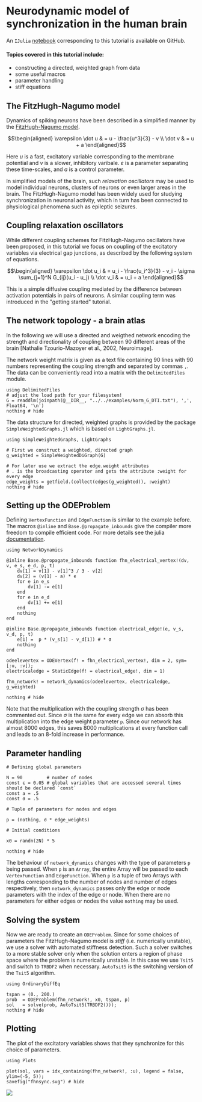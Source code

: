 # Neurodynamic model of synchronization in the human brain

 An `IJulia` [notebook](https://github.com/FHell/NetworkDynamics.jl/tree/master/examples) corresponding to this tutorial is available on GitHub.

#### Topics covered in this tutorial include:
 * constructing a directed, weighted graph from data
 * some useful macros
 * parameter handling
 * stiff equations

## The FitzHugh-Nagumo model

Dynamics of spiking neurons have been described in a simplified manner by the [FitzHugh-Nagumo model](https://en.wikipedia.org/wiki/FitzHugh%E2%80%93Nagumo_model).

```math
\begin{aligned}
\varepsilon \dot u &  =  u - \frac{u^3}{3} - v \\
\dot v & =  u + a
\end{aligned}
```


Here $u$ is a fast, excitatory variable corresponding to the membrane potential and $v$ is a slower, inhibitory varibale. $\varepsilon$ is a parameter separating these time-scales, and $a$ is a control parameter.

In simplified models of the brain, such *relaxation oscillators* may be used to model individual neurons, clusters of neurons or even larger areas in the brain. The FitzHugh-Nagumo model has been widely used for studying synchronization in neuronal activity, which in turn has been connected to physiological phenomena such as epileptic seizures.

## Coupling relaxation oscillators

While different coupling schemes for FitzHugh-Nagumo oscillators have been proposed, in this tutorial we focus on coupling of the excitatory variables via electrical gap junctions, as described by the following system of equations.

```math
\begin{aligned}
\varepsilon \dot u_i & =  u_i - \frac{u_i^3}{3} - v_i - \sigma \sum_{j=1}^N G_{ij}(u_i - u_j) \\
\dot v_i & =   u_i + a
\end{aligned}
```

This is a simple diffusive coupling mediated by the difference between activation potentials in pairs of neurons. A similar coupling term was introduced in the "getting started" tutorial.

## The network topology - a brain atlas

In the following we will use a directed and weigthed network encoding the strength and directionality of coupling between 90 different areas of the brain [Nathalie Tzourio-Mazoyer et al., 2002, Neuroimage].

The network weight matrix is given as a text file containing 90 lines with 90 numbers representing the coupling strength and separated by commas `,`. The data can be conveniently read into a matrix with the `DelimitedFiles` module.


```@example fhn
using DelimitedFiles
# adjust the load path for your filesystem!
G = readdlm(joinpath(@__DIR__, "../../examples/Norm_G_DTI.txt"), ',', Float64, '\n')
nothing # hide
```

The data structure for directed, weighted graphs is provided by the package `SimpleWeightedGraphs.jl` which is based on `LightGraphs.jl`.


```@example fhn
using SimpleWeightedGraphs, LightGraphs

# First we construct a weighted, directed graph
g_weighted = SimpleWeightedDiGraph(G)

# For later use we extract the edge.weight attributes
# . is the broadcasting operator and gets the attribute :weight for every edge
edge_weights = getfield.(collect(edges(g_weighted)), :weight)
nothing # hide
```

## Setting up the ODEProblem

Defining `VertexFunction` and `EdgeFunction` is similar to the example before. The macros `@inline` and `Base.@propagate_inbounds` give the compiler more freedom to compile efficient code. For more details see the julia [documentation](https://docs.julialang.org/en/v1/devdocs/boundscheck/).


```@example fhn
using NetworkDynamics

@inline Base.@propagate_inbounds function fhn_electrical_vertex!(dv, v, e_s, e_d, p, t)
    dv[1] = v[1] - v[1]^3 / 3 - v[2]
    dv[2] = (v[1] - a) * ϵ
    for e in e_s
        dv[1] -= e[1]
    end
    for e in e_d
        dv[1] += e[1]
    end
    nothing
end

@inline Base.@propagate_inbounds function electrical_edge!(e, v_s, v_d, p, t)
    e[1] =  p * (v_s[1] - v_d[1]) # * σ
    nothing
end

odeelevertex = ODEVertex(f! = fhn_electrical_vertex!, dim = 2, sym=[:u, :v]);
electricaledge = StaticEdge(f! = electrical_edge!, dim = 1)

fhn_network! = network_dynamics(odeelevertex, electricaledge, g_weighted)

nothing # hide
```

Note that the multiplication with the coupling strength $\sigma$ has been commented out. Since $\sigma$ is the same for every edge we can absorb this multiplication into the edge weight parameter `p`. Since our network has almost 8000 edges, this saves 8000 multiplications at every function call and leads to an 8-fold increase in performance.

## Parameter handling

```@example fhn
# Defining global parameters

N = 90         # number of nodes
const ϵ = 0.05 # global variables that are accessed several times should be declared `const`
const a = .5
const σ = .5

# Tuple of parameters for nodes and edges

p = (nothing, σ * edge_weights)

# Initial conditions

x0 = randn(2N) * 5

nothing # hide
```

The behaviour of `network_dynamics` changes with the type of parameters `p` being passed. When `p` is an `Array`, the entire Array will be passed to each `VertexFunction` and `EdgeFunction`. When `p` is a tuple of two Arrays with lengths corresponding to the number of nodes and number of edges respectively, then `network_dynamics` passes only the edge or node parameters with the index of the edge or node. When there are no parameters for either edges or nodes the value `nothing` may be used.

## Solving the system

Now we are ready to create an `ODEProblem`. Since for some choices of parameters the FitzHugh-Nagumo model is *stiff* (i.e. numerically unstable), we use a solver with automated stiffness detection. Such a solver switches to a more stable solver only when the solution enters a region of phase space where the problem is numerically unstable. In this case we use `Tsit5` and switch to `TRBDF2` when necessary. `AutoTsit5` is the switching version of the `Tsit5` algorithm.


```@example fhn
using OrdinaryDiffEq

tspan = (0., 200.)
prob  = ODEProblem(fhn_network!, x0, tspan, p)
sol   = solve(prob, AutoTsit5(TRBDF2()));
nothing # hide
```

## Plotting

The plot of the excitatory variables shows that they synchronize for this choice of parameters.


```@example fhn
using Plots

plot(sol, vars = idx_containing(fhn_network!, :u), legend = false, ylim=(-5, 5));
savefig("fhnsync.svg") # hide
```

![](fhnsync.svg)

